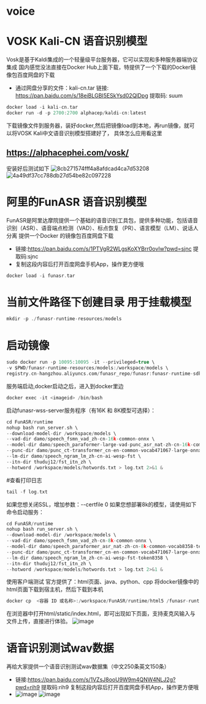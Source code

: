 # voice
# VOSK Kali-CN 语音识别模型
Vosk是基于Kaldi集成的一个轻量级平台服务器，它可以实现和多种服务器端协议集成
国内感觉没法直接在Docker Hub上面下载，特提供了一个下载的Docker镜像包百度网盘的下载

- 通过网盘分享的文件：kali-cn.tar 链接: https://pan.baidu.com/s/18eiBLGBI5ESkYsd02QlDpg 提取码: suum <br/>
~~~C
docker load -i kali-cn.tar
docker run -d -p 2700:2700 alphacep/kaldi-cn:latest
~~~
下载镜像文件到服务器，装好docker,然后把镜像load到本地，再run镜像，就可以将VOSK Kali中文语音识别模型搭建好了，
具体怎么应用看这里
## https://alphacephei.com/vosk/
安装好后测试如下
![8cb271574fff4a8afdcad4ca7d53208](https://github.com/user-attachments/assets/439db00b-ca82-4173-8fb0-8f06acd76c3a)
![4a49df37cc788db27d54be82c097228](https://github.com/user-attachments/assets/f9172186-228f-4b17-a542-716b905c13ee)

# 阿里的FunASR 语音识别模型
FunASR是阿里达摩院提供一个基础的语音识别工具包，提供多种功能，包括语音识别（ASR）、语音端点检测（VAD）、标点恢复（PR）、语言模型（LM）、说话人分离
提供一个Docker 的镜像包百度网盘下载
- 链接:https://pan.baidu.com/s/1PTVgR2WLgsKoXYBrr0ovIw?pwd=sjnc 提取码:sjnc 
- 复制这段内容后打开百度网盘手机App，操作更方便哦
~~~C
docker load -i funasr.tar
~~~
# 当前文件路径下创建目录 用于挂载模型
~~~C
mkdir -p ./funasr-runtime-resources/models
~~~
# 启动镜像
~~~C
sudo docker run -p 10095:10095 -it --privileged=true \
-v $PWD/funasr-runtime-resources/models:/workspace/models \
registry.cn-hangzhou.aliyuncs.com/funasr_repo/funasr:funasr-runtime-sdk-cpu-0.4.6
~~~
服务端启动,docker启动之后，进入到docker里边
~~~C
docker exec -it <imageid> /bin/bash
~~~
启动funasr-wss-server服务程序（有16K 和 8K模型可选择）：
~~~C
cd FunASR/runtime
nohup bash run_server.sh \
--download-model-dir /workspace/models \
--vad-dir damo/speech_fsmn_vad_zh-cn-16k-common-onnx \
--model-dir damo/speech_paraformer-large-vad-punc_asr_nat-zh-cn-16k-common-vocab8404-onnx \
--punc-dir damo/punc_ct-transformer_cn-en-common-vocab471067-large-onnx \
--lm-dir damo/speech_ngram_lm_zh-cn-ai-wesp-fst \
--itn-dir thuduj12/fst_itn_zh \
--hotword /workspace/models/hotwords.txt > log.txt 2>&1 &
~~~
#查看打印日志
~~~C
tail -f log.txt
~~~
如果您想关闭SSL，增加参数：--certfile 0
如果您想部署8k的模型，请使用如下命令启动服务：
~~~C
cd FunASR/runtime
nohup bash run_server.sh \
--download-model-dir /workspace/models \
--vad-dir damo/speech_fsmn_vad_zh-cn-8k-common-onnx \
--model-dir damo/speech_paraformer_asr_nat-zh-cn-8k-common-vocab8358-tensorflow1-onnx \
--punc-dir damo/punc_ct-transformer_cn-en-common-vocab471067-large-onnx \
--lm-dir damo/speech_ngram_lm_zh-cn-ai-wesp-fst-token8358 \
--itn-dir thuduj12/fst_itn_zh \
--hotword /workspace/models/hotwords.txt > log.txt 2>&1 &
~~~
使用客户端测试
官方提供了：html页面、java、python、cpp
将docker镜像中的html页面下载到宿主机，然后下载到本机
~~~C
docker cp  <容器 ID 或名称>:/workspace/FunASR/runtime/html5 /funasr-runtime-resources
~~~
在浏览器中打开html/static/index.html，即可出现如下页面，支持麦克风输入与文件上传，直接进行体验。
![image](https://github.com/user-attachments/assets/21b57ee6-bcd0-42fa-8093-c43923a62a69)

# 语音识别测试wav数据
再给大家提供一个语音识别测试wav数据集（中文250条英文150条）
- 链接:https://pan.baidu.com/s/1VZsJ8ooU9W9m4QNW4NLJ2g?pwd=rih9 提取码:rih9 复制这段内容后打开百度网盘手机App，操作更方便哦
- ![image](https://github.com/user-attachments/assets/ff53c6ef-a5d6-45fc-a16b-03ffbae1f5e1)
![image](https://github.com/user-attachments/assets/f71ba235-2ae5-457f-b7a3-1517e1bdb8d9)
